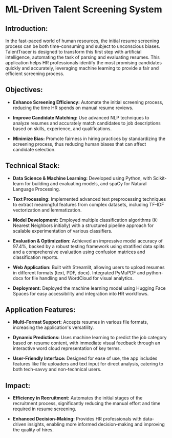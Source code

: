 # ML-Driven Talent Screening System

## Introduction:

In the fast-paced world of human resources, the initial resume screening process can be both time-consuming and subject to unconscious biases. TalentTracer is designed to transform this first step with artificial intelligence, automating the task of parsing and evaluating resumes. This application helps HR professionals identify the most promising candidates quickly and accurately, leveraging machine learning to provide a fair and efficient screening process.

## Objectives:

* **Enhance Screening Efficiency:** Automate the initial screening process, reducing the time HR spends on manual resume reviews.
  
* **Improve Candidate Matching:** Use advanced NLP techniques to analyze resumes and accurately match candidates to job descriptions based on skills, experience, and qualifications.
  
* **Minimize Bias:** Promote fairness in hiring practices by standardizing the screening process, thus reducing human biases that can affect candidate selection.

## Technical Stack:

* **Data Science & Machine Learning:** Developed using Python, with Scikit-learn for building and evaluating models, and spaCy for Natural Language Processing.

* **Text Processing:** Implemented advanced text preprocessing techniques to extract meaningful features from complex datasets, including TF-IDF vectorization and lemmatization.

* **Model Development:** Employed multiple classification algorithms (K-Nearest Neighbors initially) with a structured pipeline approach for scalable experimentation of various classifiers.

* **Evaluation & Optimization:** Achieved an impressive model accuracy of 97.4%, backed by a robust testing framework using stratified data splits and a comprehensive evaluation using confusion matrices and classification reports.
  
* **Web Application:** Built with Streamlit, allowing users to upload resumes in different formats (text, PDF, docx). Integrated PyMuPDF and python-docx for file handling and WordCloud for visual analytics.
  
* **Deployment:** Deployed the machine learning model using Hugging Face Spaces for easy accessibility and integration into HR workflows.
  
## Application Features:

* **Multi-Format Support:** Accepts resumes in various file formats, increasing the application's versatility.
  
* **Dynamic Predictions:** Uses machine learning to predict the job category based on resume content, with immediate visual feedback through an interactive word cloud representation of key terms.
  
* **User-Friendly Interface:** Designed for ease of use, the app includes features like file uploaders and text input for direct analysis, catering to both tech-savvy and non-technical users.
  
## Impact:

* **Efficiency in Recruitment:** Automates the initial stages of the recruitment process, significantly reducing the manual effort and time required in resume screening.
  
* **Enhanced Decision-Making:** Provides HR professionals with data-driven insights, enabling more informed decision-making and improving the quality of hires.


